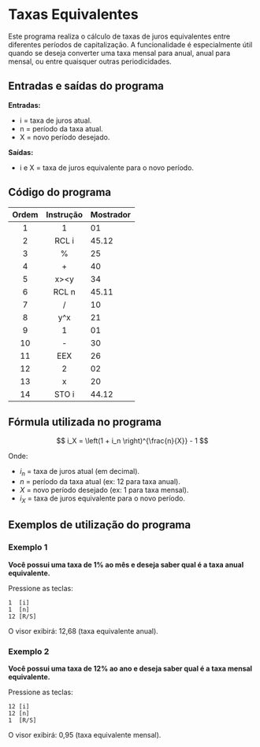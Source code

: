 # Taxas Equivalentes

Este programa realiza o cálculo de taxas de juros equivalentes entre diferentes períodos de capitalização. A funcionalidade é especialmente útil quando se deseja converter uma taxa mensal para anual, anual para mensal, ou entre quaisquer outras periodicidades.

## Entradas e saídas do programa

**Entradas:**
- i = taxa de juros atual.
- n = período da taxa atual.
- X = novo período desejado.

**Saídas:**
- i e X = taxa de juros equivalente para o novo período.

## Código do programa

| Ordem | Instrução | Mostrador |
| :---: | :-------: | --------- |
|   1   |     1     | 01        |
|   2   |   RCL i   | 45.12     |
|   3   |     %     | 25        |
|   4   |     +     | 40        |
|   5   |   x><y    | 34        |
|   6   |   RCL n   | 45.11     |
|   7   |     /     | 10        |
|   8   |    y^x    | 21        |
|   9   |     1     | 01        |
|  10   |     -     | 30        |
|  11   |    EEX    | 26        |
|  12   |     2     | 02        |
|  13   |     x     | 20        |
|  14   |   STO i   | 44.12     |

## Fórmula utilizada no programa

$$
i_X = \left(1 + i_n \right)^{\frac{n}{X}} - 1
$$

Onde:

- $i_n$ = taxa de juros atual (em decimal).
- $n$ = período da taxa atual (ex: 12 para taxa anual).
- $X$ = novo período desejado (ex: 1 para taxa mensal).
- $i_X$ =  taxa de juros equivalente para o novo período.

## Exemplos de utilização do programa

### Exemplo 1

**Você possui uma taxa de 1% ao mês e deseja saber qual é a taxa anual equivalente.**

Pressione as teclas:

```
1  [i]
1  [n]
12 [R/S]
```

O visor exibirá: 12,68 (taxa equivalente anual).

### Exemplo 2

**Você possui uma taxa de 12% ao ano e deseja saber qual é a taxa mensal equivalente.**

Pressione as teclas:

```
12 [i]
12 [n]
1  [R/S]
```

O visor exibirá: 0,95 (taxa equivalente mensal).
